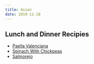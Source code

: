 ```yaml
---
title: Asian
date: 2019-11-10
---
```


## Lunch and Dinner Recipies

* [Paella Valenciana](/lunch-dinner/paella_valenciana)
* [Spinach With Chickpeas](/lunch-dinner/spinach_with_chickpeas)
* [Salmorejo](/lunch-dinner/salmorejo/)